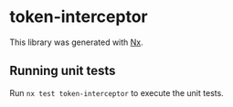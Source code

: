 # token-interceptor

This library was generated with [Nx](https://nx.dev).

## Running unit tests

Run `nx test token-interceptor` to execute the unit tests.
